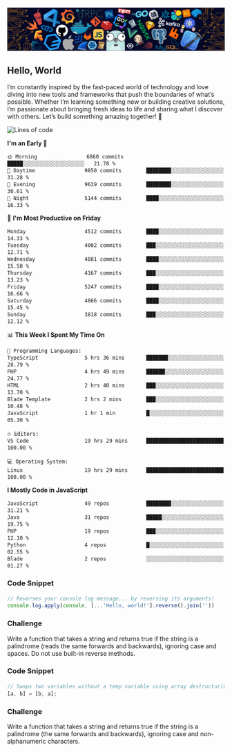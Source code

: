 ![](https://github.com/0x3EF8/0x3EF8/raw/main/images/header_.png)

## Hello, World
I’m constantly inspired by the fast-paced world of technology and love diving into new tools and frameworks that push the boundaries of what’s possible. Whether I’m learning something new or building creative solutions, I’m passionate about bringing fresh ideas to life and sharing what I discover with others. Let’s build something amazing together! 🚀

<!--START_SECTION:mrepol742-->
![Lines of code](https://img.shields.io/badge/From%20Hello%20World%20I%27ve%20Written-22.8%20million%20lines%20of%20code-blue)

**I'm an Early 🐤** 

```text
🌞 Morning                6860 commits        █████░░░░░░░░░░░░░░░░░░░░   21.78 % 
🌆 Daytime                9850 commits        ████████░░░░░░░░░░░░░░░░░   31.28 % 
🌃 Evening                9639 commits        ████████░░░░░░░░░░░░░░░░░   30.61 % 
🌙 Night                  5144 commits        ████░░░░░░░░░░░░░░░░░░░░░   16.33 % 
```
📅 **I'm Most Productive on Friday** 

```text
Monday                   4512 commits        ████░░░░░░░░░░░░░░░░░░░░░   14.33 % 
Tuesday                  4002 commits        ███░░░░░░░░░░░░░░░░░░░░░░   12.71 % 
Wednesday                4881 commits        ████░░░░░░░░░░░░░░░░░░░░░   15.50 % 
Thursday                 4167 commits        ███░░░░░░░░░░░░░░░░░░░░░░   13.23 % 
Friday                   5247 commits        ████░░░░░░░░░░░░░░░░░░░░░   16.66 % 
Saturday                 4866 commits        ████░░░░░░░░░░░░░░░░░░░░░   15.45 % 
Sunday                   3818 commits        ███░░░░░░░░░░░░░░░░░░░░░░   12.12 % 
```


📊 **This Week I Spent My Time On** 

```text
💬 Programming Languages: 
TypeScript               5 hrs 36 mins       ███████░░░░░░░░░░░░░░░░░░   28.79 % 
PHP                      4 hrs 49 mins       ██████░░░░░░░░░░░░░░░░░░░   24.77 % 
HTML                     2 hrs 40 mins       ███░░░░░░░░░░░░░░░░░░░░░░   13.70 % 
Blade Template           2 hrs 2 mins        ███░░░░░░░░░░░░░░░░░░░░░░   10.48 % 
JavaScript               1 hr 1 min          █░░░░░░░░░░░░░░░░░░░░░░░░   05.30 % 

🔥 Editors: 
VS Code                  19 hrs 29 mins      █████████████████████████   100.00 % 

💻 Operating System: 
Linux                    19 hrs 29 mins      █████████████████████████   100.00 % 
```

**I Mostly Code in JavaScript** 

```text
JavaScript               49 repos            ████████░░░░░░░░░░░░░░░░░   31.21 % 
Java                     31 repos            █████░░░░░░░░░░░░░░░░░░░░   19.75 % 
PHP                      19 repos            ███░░░░░░░░░░░░░░░░░░░░░░   12.10 % 
Python                   4 repos             █░░░░░░░░░░░░░░░░░░░░░░░░   02.55 % 
Blade                    2 repos             ░░░░░░░░░░░░░░░░░░░░░░░░░   01.27 % 
```




<!--END_SECTION:mrepol742-->

### Code Snippet
```js
// Reverses your console log message... by reversing its arguments!
console.log.apply(console, [...'Hello, world!'].reverse().join(''))
```
### Challenge
Write a function that takes a string and returns true if the string is a palindrome (reads the same forwards and backwards), ignoring case and spaces. Do not use built-in reverse methods.
### Code Snippet
```js
// Swaps two variables without a temp variable using array destructuring
[a, b] = [b, a];
```
### Challenge
Write a function that takes a string and returns true if the string is a palindrome (the same forwards and backwards), ignoring case and non-alphanumeric characters.
